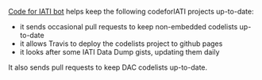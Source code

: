 ---
---
[Code for IATI bot](https://github.com/codeforIATIbot) helps keep the following codeforIATI projects up-to-date:

 * it sends occasional pull requests to keep non-embedded codelists up-to-date
 * it allows Travis to deploy the codelists project to github pages
 * it looks after some IATI Data Dump gists, updating them daily

It also sends pull requests to keep DAC codelists up-to-date.

